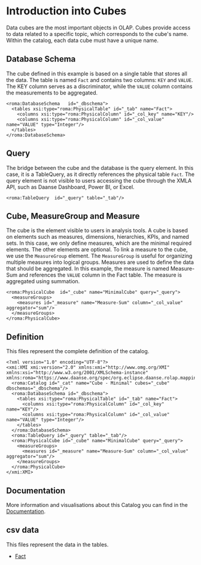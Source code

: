 # Introduction into Cubes

Data cubes are the most important objects in OLAP. Cubes provide access to data related to a specific topic, which corresponds to the cube's name. Within the catalog, each data cube must have a unique name.


## Database Schema

The cube defined in this example is based on a single table that stores all the data. The table is named `Fact` and contains two columns: `KEY` and `VALUE`. The KEY column serves as a discriminator, while the `VALUE` column contains the measurements to be aggregated.


```xmi
<roma:DatabaseSchema   id="_dbschema">
  <tables xsi:type="roma:PhysicalTable" id="_tab" name="Fact">
    <columns xsi:type="roma:PhysicalColumn" id="_col_key" name="KEY"/>
    <columns xsi:type="roma:PhysicalColumn" id="_col_value" name="VALUE" type="Integer"/>
  </tables>
</roma:DatabaseSchema>

```

## Query

The bridge between the cube and the database is the query element. In this case, it is a TableQuery, as it directly references the physical table `Fact`. The query element is not visible to users accessing the cube through the XMLA API, such as Daanse Dashboard, Power BI, or Excel.


```xmi
<roma:TableQuery  id="_query" table="_tab"/>

```

## Cube, MeasureGroup and Measure

The cube is the element visible to users in analysis tools. A cube is based on elements such as measures, dimensions, hierarchies, KPIs, and named sets. In this case, we only define measures, which are the minimal required elements. The other elements are optional. To link a measure to the cube, we use the `MeasureGroup` element. The `MeasureGroup` is useful for organizing multiple measures into logical groups. Measures are used to define the data that should be aggregated. In this example, the measure is named Measure-Sum and references the `VALUE` column in the Fact table. The measure is aggregated using summation.


```xmi
<roma:PhysicalCube  id="_cube" name="MinimalCube" query="_query">
  <measureGroups>
    <measures id="_measure" name="Measure-Sum" column="_col_value" aggregator="sum"/>
  </measureGroups>
</roma:PhysicalCube>

```


## Definition

This files represent the complete definition of the catalog.

```xmi
<?xml version="1.0" encoding="UTF-8"?>
<xmi:XMI xmi:version="2.0" xmlns:xmi="http://www.omg.org/XMI" xmlns:xsi="http://www.w3.org/2001/XMLSchema-instance" xmlns:roma="https://www.daanse.org/spec/org.eclipse.daanse.rolap.mapping">
  <roma:Catalog id="_cat" name="Cube - Minimal" cubes="_cube" dbschemas="_dbschema"/>
  <roma:DatabaseSchema id="_dbschema">
    <tables xsi:type="roma:PhysicalTable" id="_tab" name="Fact">
      <columns xsi:type="roma:PhysicalColumn" id="_col_key" name="KEY"/>
      <columns xsi:type="roma:PhysicalColumn" id="_col_value" name="VALUE" type="Integer"/>
    </tables>
  </roma:DatabaseSchema>
  <roma:TableQuery id="_query" table="_tab"/>
  <roma:PhysicalCube id="_cube" name="MinimalCube" query="_query">
    <measureGroups>
      <measures id="_measure" name="Measure-Sum" column="_col_value" aggregator="sum"/>
    </measureGroups>
  </roma:PhysicalCube>
</xmi:XMI>

```
## Documentation

More information and visualisations about this Catalog you can find in the [Documentation](./DOCUMENTATION.MD).

## csv data


This files represent the data in the tables.

- [Fact](./data/Fact.csv)

